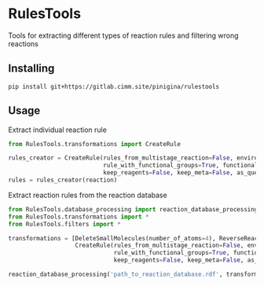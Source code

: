 # RulesTools

Tools for extracting different types of reaction rules and filtering wrong reactions


## Installing

```
pip install git+https://gitlab.cimm.site/pinigina/rulestools
```


## Usage

Extract individual reaction rule

```python
from RulesTools.transformations import CreateRule

rules_creator = CreateRule(rules_from_multistage_reaction=False, environment_atoms_number=1, 
                           rule_with_functional_groups=True, functional_groups_list=groups_list, include_rings=True,
                           keep_reagents=False, keep_meta=False, as_query=True, keep_atom_info='reaction_center')
rules = rules_creator(reaction)
```

Extract reaction rules from the reaction database

```python
from RulesTools.database_processing import reaction_database_processing
from RulesTools.transformations import *
from RulesTools.filters import *

transformations = [DeleteSmallMolecules(number_of_atoms=4), ReverseReaction(),
                   CreateRule(rules_from_multistage_reaction=False, environment_atoms_number=1, 
                              rule_with_functional_groups=True, functional_groups_list=groups_list, include_rings=True,
                              keep_reagents=False, keep_meta=False, as_query=True, keep_atom_info='reaction_center')]

reaction_database_processing('path_to_reaction_database.rdf', transformations=transformations, save_only_unique=True)
```
